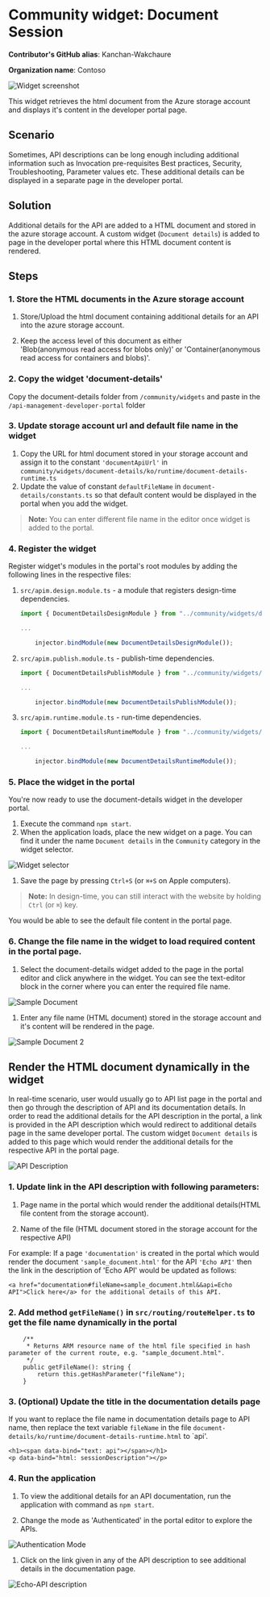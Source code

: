 # Community widget: Document Session

**Contributor's GitHub alias**: Kanchan-Wakchaure

**Organization name**: Contoso

![Widget screenshot](image.png)

This widget retrieves the html document from the Azure storage account and displays it's content in the developer portal page.

## Scenario

Sometimes, API descriptions can be long enough including additional information such as Invocation pre-requisites Best practices, Security, Troubleshooting, Parameter values etc. These additional details can be displayed in a separate page in the developer portal.

## Solution

Additional details for the API are added to a HTML document and stored in the azure storage account. A custom widget (`Document details`) is added to page in the developer portal where this HTML document content is rendered. 

## Steps

### 1. Store the HTML documents in the Azure storage account
1. Store/Upload the html document containing additional details for an API into the azure storage account. 

1. Keep the access level of this document as either   
'Blob(anonymous read access for blobs only)' or 'Container(anonymous read access for containers and blobs)'.

### 2. Copy the widget 'document-details'
Copy the document-details folder from `/community/widgets` and paste in the `/api-management-developer-portal` folder

### 3. Update storage account url and default file name in the widget
1. Copy the URL for html document stored in your storage account and assign it to the constant `'documentApiUrl'` in `community/widgets/document-details/ko/runtime/document-details-runtime.ts`
1. Update the value of constant `defaultFileName` in `document-details/constants.ts` so that default content would be displayed in the portal when you add the widget. 

> **Note:** You can enter different file name in the editor once widget is added to the portal.

### 4. Register the widget
Register widget's modules in the portal's root modules by adding the following lines in the respective files:

1. `src/apim.design.module.ts` - a module that registers design-time dependencies.

    ```ts
    import { DocumentDetailsDesignModule } from "../community/widgets/document-details/documentDetails.design.module";

    ...

        injector.bindModule(new DocumentDetailsDesignModule());  
    ```

1. `src/apim.publish.module.ts` - publish-time dependencies.

    ```ts
    import { DocumentDetailsPublishModule } from "../community/widgets/document-details/documentDetails.publish.module";

    ...

        injector.bindModule(new DocumentDetailsPublishModule());
    ```

1. `src/apim.runtime.module.ts` - run-time dependencies.

    ```ts
    import { DocumentDetailsRuntimeModule } from "../community/widgets/document-details/documentDetails.runtime.module";
    
    ...

        injector.bindModule(new DocumentDetailsRuntimeModule()); 
    ```

### 5. Place the widget in the portal

You're now ready to use the document-details widget in the developer portal.

1. Execute the command `npm start`.
1. When the application loads, place the new widget on a page. You can find it under the name `Document details` in the `Community` category in the widget selector.

![Widget selector](document-details-widget.png)

1. Save the page by pressing `Ctrl+S` (or `⌘+S` on Apple computers).

> **Note:** In design-time, you can still interact with the website by holding `Ctrl` (or `⌘`) key.

You would be able to see the default file content in the portal page.

### 6. Change the file name in the widget to load required content in the portal page. 
1. Select the document-details widget added to the page in the portal editor and click anywhere in the widget.
You can see the text-editor block in the corner where you can enter the required file name.

![Sample Document](sample_document.png)

1.  Enter any file name (HTML document) stored in the storage account and it's content will be rendered in the page.

![Sample Document 2](sample_document_2.png)


## Render the HTML document dynamically in the widget
In real-time scenario, user would usually go to API list page in the portal and then go through the description of API and its documentation details. 
In order to read the additional details for the API description in the portal, a link is provided in the API description which would redirect to additional details page in the same developer portal. The custom widget `Document details` is added to this page which would render the additional details for the respective API in the portal page.

![API Description](api_description.png)

### 1. Update link in the API description with following parameters:

1. Page name in the portal which would render the additional details(HTML file content from the storage account). 

1. Name of the file (HTML document stored in the storage account for the respective API)

For example: If a page `'documentation'` is created in the portal which would render the document `'sample_document.html'` for the API `'Echo API'` then the link in the description of 'Echo API' would be updated as follows:

```
<a href="documentation#fileName=sample_document.html&&api=Echo API">Click here</a> for the additional details of this API.

``` 
### 2. Add method `getFileName()` in `src/routing/routeHelper.ts` to get the file name dynamically in the portal

```
    /**
     * Returns ARM resource name of the html file specified in hash parameter of the current route, e.g. "sample_document.html".
     */
    public getFileName(): string {
        return this.getHashParameter("fileName");
    }
```

### 3. (Optional) Update the title in the documentation details page
If you want to replace the file name in documentation details page to API name, then replace the text variable `fileName` in the file `document-details/ko/runtime/document-details-runtime.html` to `api'.

```
<h1><span data-bind="text: api"></span></h1>
<p data-bind="html: sessionDescription"></p>

```

### 4. Run the application

1. To view the additional details for an API documentation, run the application with command as `npm start`.

1. Change the mode as 'Authenticated' in the portal editor to explore the APIs.

![Authentication Mode](authentication_mode.png)

1. Click on the link given in any of the API description to see additional details in the documentation page.

![Echo-API description](Echo-api-document-details.png)

